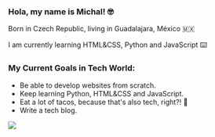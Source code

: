 ### Hola, my name is Michal! 🤓

Born in Czech Republic, living in Guadalajara, México 🇲🇽

I am currently learning HTML&CSS, Python and JavaScript ⌨️

### My Current Goals in Tech World:
- Be able to develop websites from scratch.
- Keep learning Python, HTML&CSS and JavaScript.
- Eat a lot of tacos, because that's also tech, right?! 🌮
- Write a tech blog.


![](https://media.giphy.com/media/13HgwGsXF0aiGY/giphy.gif)
